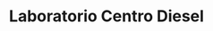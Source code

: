 ---
title: "Laboratorio Centro Diesel"
url: /siguatepeque/laboratorio-centro-diesel/
shop: general
---